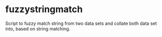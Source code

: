# fuzzystringmatch
Script to fuzzy match string from two data sets and collate both data set into, based on string matching.
